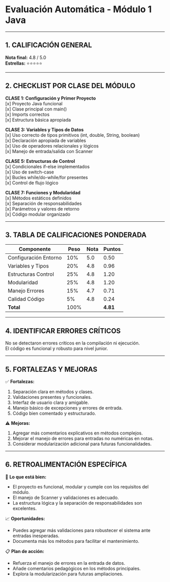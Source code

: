 # Evaluación Automática - Módulo 1 Java

---

## 1. CALIFICACIÓN GENERAL

**Nota final:** 4.8 / 5.0  
**Estrellas:** ⭐⭐⭐⭐⭐

---

## 2. CHECKLIST POR CLASE DEL MÓDULO

**CLASE 1: Configuración y Primer Proyecto**  
[x] Proyecto Java funcional  
[x] Clase principal con main()  
[x] Imports correctos  
[x] Estructura básica apropiada

**CLASE 3: Variables y Tipos de Datos**  
[x] Uso correcto de tipos primitivos (int, double, String, boolean)  
[x] Declaración apropiada de variables  
[x] Uso de operadores relacionales y lógicos  
[x] Manejo de entrada/salida con Scanner

**CLASE 5: Estructuras de Control**  
[x] Condicionales if-else implementados  
[x] Uso de switch-case  
[x] Bucles while/do-while/for presentes  
[x] Control de flujo lógico

**CLASE 7: Funciones y Modularidad**  
[x] Métodos estáticos definidos  
[x] Separación de responsabilidades  
[x] Parámetros y valores de retorno  
[x] Código modular organizado

---

## 3. TABLA DE CALIFICACIONES PONDERADA

| Componente            | Peso | Nota | Puntos   |
| --------------------- | ---- | ---- | -------- |
| Configuración Entorno | 10%  | 5.0  | 0.50     |
| Variables y Tipos     | 20%  | 4.8  | 0.96     |
| Estructuras Control   | 25%  | 4.8  | 1.20     |
| Modularidad           | 25%  | 4.8  | 1.20     |
| Manejo Errores        | 15%  | 4.7  | 0.71     |
| Calidad Código        | 5%   | 4.8  | 0.24     |
| **Total**             | 100% |      | **4.81** |

---

## 4. IDENTIFICAR ERRORES CRÍTICOS

No se detectaron errores críticos en la compilación ni ejecución.  
El código es funcional y robusto para nivel junior.

---

## 5. FORTALEZAS Y MEJORAS

✅ **Fortalezas:**

1. Separación clara en métodos y clases.
2. Validaciones presentes y funcionales.
3. Interfaz de usuario clara y amigable.
4. Manejo básico de excepciones y errores de entrada.
5. Código bien comentado y estructurado.

⚠️ **Mejoras:**

1. Agregar más comentarios explicativos en métodos complejos.
2. Mejorar el manejo de errores para entradas no numéricas en notas.
3. Considerar modularización adicional para futuras funcionalidades.

---

## 6. RETROALIMENTACIÓN ESPECÍFICA

🌟 **Lo que está bien:**

- El proyecto es funcional, modular y cumple con los requisitos del módulo.
- El manejo de Scanner y validaciones es adecuado.
- La estructura lógica y la separación de responsabilidades son excelentes.

📈 **Oportunidades:**

- Puedes agregar más validaciones para robustecer el sistema ante entradas inesperadas.
- Documenta más los métodos para facilitar el mantenimiento.

📋 **Plan de acción:**

- Refuerza el manejo de errores en la entrada de datos.
- Añade comentarios pedagógicos en los métodos principales.
- Explora la modularización para futuras ampliaciones.
